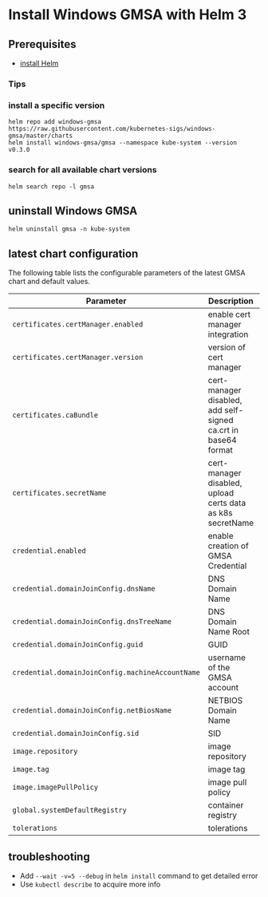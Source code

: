 # Install Windows GMSA with Helm 3

## Prerequisites
- [install Helm](https://helm.sh/docs/intro/quickstart/#install-helm)

### Tips


### install a specific version
```console
helm repo add windows-gmsa https://raw.githubusercontent.com/kubernetes-sigs/windows-gmsa/master/charts
helm install windows-gmsa/gmsa --namespace kube-system --version v0.3.0
```

### search for all available chart versions
```console
helm search repo -l gmsa
```

## uninstall Windows GMSA
```console
helm uninstall gmsa -n kube-system
```

## latest chart configuration

The following table lists the configurable parameters of the latest GMSA chart and default values.

| Parameter                                             | Description                                                       | Default                                               |
|-------------------------------------------------------|-------------------------------------------------------------------|-------------------------------------------------------|
| `certificates.certManager.enabled`                    | enable cert manager integration                                   | `true`                                                |
| `certificates.certManager.version`                    | version of cert manager                                           |                                                       |
| `certificates.caBundle`                               | cert-manager disabled, add self-signed ca.crt in base64 format    |                                                       |
| `certificates.secretName`                             | cert-manager disabled, upload certs data as k8s secretName        | `gmsa-server-cert`                                    |
| `credential.enabled `                                 | enable creation of GMSA Credential                                | `true`                                                |
| `credential.domainJoinConfig.dnsName`                 | DNS Domain Name                                                   |                                                       |
| `credential.domainJoinConfig.dnsTreeName`             | DNS Domain Name Root                                              |                                                       |
| `credential.domainJoinConfig.guid`                    | GUID                                                              |                                                       |
| `credential.domainJoinConfig.machineAccountName`      | username of the GMSA account                                      |                                                       |
| `credential.domainJoinConfig.netBiosName`             | NETBIOS Domain Name                                               |                                                       |
| `credential.domainJoinConfig.sid`                     | SID                                                               |                                                       |
| `image.repository`                                    | image repository                                                  | `sigwindowstools/k8s-gmsa-webhook`                    |
| `image.tag`                                           | image tag                                                         | `v0.3.0`                                              |
| `image.imagePullPolicy`                               | image pull policy                                                 | `IfNotPresent`                                        |
| `global.systemDefaultRegistry `                       | container registry                                                |                                                       |
| `tolerations`                                         | tolerations                                                       | []                                                    |

## troubleshooting
- Add `--wait -v=5 --debug` in `helm install` command to get detailed error
- Use `kubectl describe` to acquire more info
